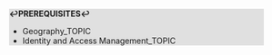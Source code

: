 <div style="margin:2em; background-color: #e0e0e0;">

<strong>↩PREREQUISITES↩</strong>

 * Geography_TOPIC
 * Identity and Access Management_TOPIC

</div>

